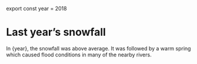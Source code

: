 export const year = 2018

# Last year’s snowfall

In {year}, the snowfall was above average.
It was followed by a warm spring which caused
flood conditions in many of the nearby rivers.

<div year={year} color="#fcb32c" />